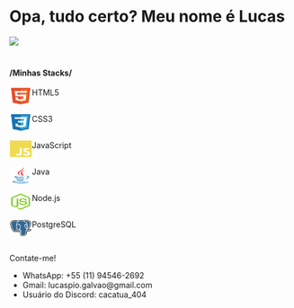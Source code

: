 <h1>Opa, tudo certo? Meu nome é Lucas</h1>
<a href="https://github.com/lukasPio">
    <img height="180em" src="https://github-readme-stats.vercel.app/api/top-langs/?username=LukasPio&layout=compact&langs_count=7&theme=midnight-purple"/>
   
  </a>
<div>
  
</div>




<br>
  <h4 align="left">/Minhas Stacks/</h4>
<div style="display: flex"> 
  <img align="center" alt="Lucas-HTML" height="30" width="40" src="https://raw.githubusercontent.com/devicons/devicon/master/icons/html5/html5-original.svg"> HTML5
  </div>
  <br>
  <div style="display: flex"> 
  <img align="center" alt="Lucas-CSS" height="30" width="40" src="https://raw.githubusercontent.com/devicons/devicon/master/icons/css3/css3-original.svg"> CSS3
  </div>
  <br>
    <div style="display: flex"> 
  <img align="center" alt="Lucas-JS" height="30" width="40" src="https://raw.githubusercontent.com/devicons/devicon/master/icons/javascript/javascript-plain.svg"> JavaScript
  </div>
  <br>
      <div style="display: flex"> 
  <img align="center" alt="Lucas-JAVA" height="30" width="40" src="https://raw.githubusercontent.com/devicons/devicon/master/icons/java/java-original.svg"> Java
  </div>
  <br>
          <div style="display: flex"> 
<img align="center" alt="Lucas-NODE.JS" height="30" width="40" src="https://raw.githubusercontent.com/devicons/devicon/master/icons/nodejs/nodejs-original.svg"> Node.js
  </div>
<br>
<div style="display: flex"> 
<img align="center" alt="Lucas-NODE.JS" height="30" width="40" src="https://raw.githubusercontent.com/devicons/devicon/master/icons/postgresql/postgresql-original.svg">PostgreSQL</div>

##
 
<div> 

  <span align="center">Contate-me!</span>
  <ul>
    <li>WhatsApp: +55 (11) 94546-2692</li>
    <li>Gmail: lucaspio.galvao@gmail.com</li>
    <li>Usuário do Discord: cacatua_404</li>
  </ul>

</div>

